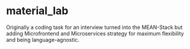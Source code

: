 # material_lab
Originally a coding task for an interview turned into the MEAN-Stack but adding Microfrontend and Microservices strategy for maximum flexibility and being language-agnostic.

